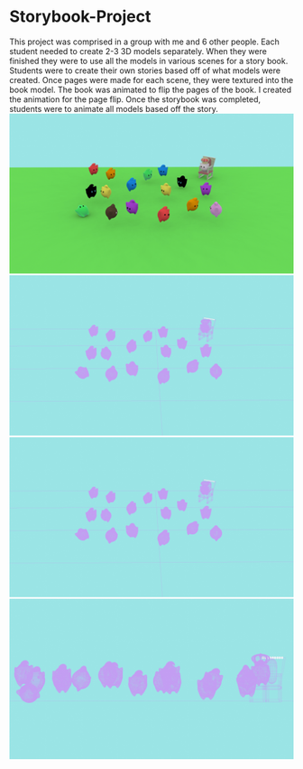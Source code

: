 # Storybook-Project
This project was comprised in a group with me and 6 other people. Each student needed to create 2-3 3D models separately. When they were finished they were to use all the models in various scenes for a story book. Students were to create their own stories based off of what models were created. Once pages were made for each scene, they were textured into the book model. The book was animated to flip the pages of the book. I created the animation for the page flip. Once the storybook was completed, students were to animate all models based off the story. 
![Page one (stage 1) Render](https://github.com/kst4052/Storybook-Project/blob/master/storybook%20project%20page%201%20.jpg "Page One (stage 1) Render")
![Page one (stage 1) Wireframe Render](https://github.com/kst4052/Storybook-Project/blob/master/storybook%20project%20page%201%20wireframe.jpg "Page one (stage 1) Wireframe Render")
![Page one (stage 1) Side Render](https://github.com/kst4052/Storybook-Project/blob/master/storybook%20project%20page%201%20wireframe.jpg "Page one (stage 1) Side Render")
![Page one (stage 1) Side Wireframe Render](https://github.com/kst4052/Storybook-Project/blob/master/storybook%20project%20page%201%20side%20wireframe.jpg "Page one (stage 1) Side Wireframe Render")
